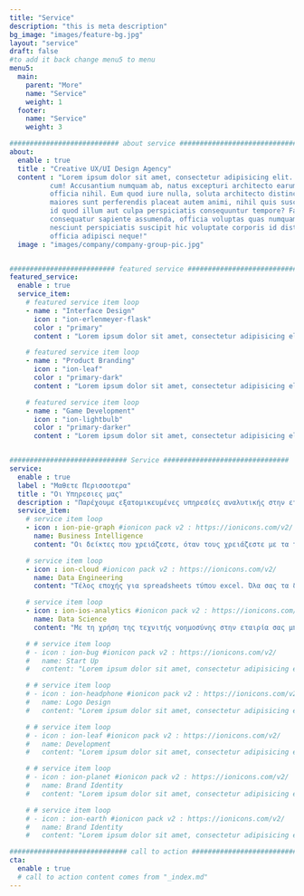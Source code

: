 ```yaml
---
title: "Service"
description: "this is meta description"
bg_image: "images/feature-bg.jpg"
layout: "service"
draft: false
#to add it back change menu5 to menu
menu5:
  main:
    parent: "More"
    name: "Service"
    weight: 1
  footer:
    name: "Service"
    weight: 3

########################### about service #############################
about:
  enable : true
  title : "Creative UX/UI Design Agency"
  content : "Lorem ipsum dolor sit amet, consectetur adipisicing elit. Voluptate soluta corporis odit, optio
          cum! Accusantium numquam ab, natus excepturi architecto earum ipsa aliquam, illum, omnis rerum, eveniet
          officia nihil. Eum quod iure nulla, soluta architecto distinctio. Nesciunt odio ullam expedita, neque fugit
          maiores sunt perferendis placeat autem animi, nihil quis suscipit quibusdam ut reiciendis doloribus natus nemo
          id quod illum aut culpa perspiciatis consequuntur tempore? Facilis nam vitae iure quisquam eius harum
          consequatur sapiente assumenda, officia voluptas quas numquam placeat, alias molestias nisi laudantium
          nesciunt perspiciatis suscipit hic voluptate corporis id distinctio earum. Dolor reprehenderit fuga dolore
          officia adipisci neque!"
  image : "images/company/company-group-pic.jpg"


########################## featured service ############################
featured_service:
  enable : true
  service_item:
    # featured service item loop
    - name : "Interface Design"
      icon : "ion-erlenmeyer-flask"
      color : "primary"
      content : "Lorem ipsum dolor sit amet, consectetur adipisicing elit. Saepe enim impedit repudiandae omnis est temporibus."

    # featured service item loop
    - name : "Product Branding"
      icon : "ion-leaf"
      color : "primary-dark"
      content : "Lorem ipsum dolor sit amet, consectetur adipisicing elit. Saepe enim impedit repudiandae omnis est temporibus."

    # featured service item loop
    - name : "Game Development"
      icon : "ion-lightbulb"
      color : "primary-darker"
      content : "Lorem ipsum dolor sit amet, consectetur adipisicing elit. Saepe enim impedit repudiandae omnis est temporibus."


############################# Service ###############################
service:
  enable : true
  label : "Μαθετε Περισσοτερα"
  title : "Οι Υπηρεσιες μας"
  description : "Παρέχουμε εξατομικευμένες υπηρεσίες αναλυτικής στην εταιρία σας, ώστε να σας βοηθήσουμε να λάβετε καλύτερες αποφάσεις να να μεγιστοποιήσετε το κερδος σας"
  service_item:
    # service item loop
    - icon : ion-pie-graph #ionicon pack v2 : https://ionicons.com/v2/
      name: Business Intelligence
      content: "Οι δείκτες που χρειάζεστε, όταν τους χρειάζεστε με τα τελευταία διαδραστικά dashboards"

    # service item loop
    - icon : ion-cloud #ionicon pack v2 : https://ionicons.com/v2/
      name: Data Engineering 
      content: "Τέλος εποχής για spreadsheets τύπου excel. Όλα σας τα δεδομένα σε ένα μέρος, με ασφάλεια στο cloud"

    # service item loop
    - icon : ion-ios-analytics #ionicon pack v2 : https://ionicons.com/v2/
      name: Data Science
      content: "Με τη χρήση της τεχνιτής νοημοσύνης στην εταιρία σας μπορείτε να προετοιμαστείτε για το μέλλον σήμερα"

    # # service item loop
    # - icon : ion-bug #ionicon pack v2 : https://ionicons.com/v2/
    #   name: Start Up
    #   content: "Lorem ipsum dolor sit amet, consectetur adipisicing elit, sed do eiusmod tempor incididunt ut"

    # # service item loop
    # - icon : ion-headphone #ionicon pack v2 : https://ionicons.com/v2/
    #   name: Logo Design
    #   content: "Lorem ipsum dolor sit amet, consectetur adipisicing elit, sed do eiusmod tempor incididunt ut"

    # # service item loop
    # - icon : ion-leaf #ionicon pack v2 : https://ionicons.com/v2/
    #   name: Development
    #   content: "Lorem ipsum dolor sit amet, consectetur adipisicing elit, sed do eiusmod tempor incididunt ut"

    # # service item loop
    # - icon : ion-planet #ionicon pack v2 : https://ionicons.com/v2/
    #   name: Brand Identity
    #   content: "Lorem ipsum dolor sit amet, consectetur adipisicing elit, sed do eiusmod tempor incididunt ut"

    # # service item loop
    # - icon : ion-earth #ionicon pack v2 : https://ionicons.com/v2/
    #   name: Brand Identity
    #   content: "Lorem ipsum dolor sit amet, consectetur adipisicing elit, sed do eiusmod tempor incididunt ut"

############################# call to action #################################
cta:
  enable : true
  # call to action content comes from "_index.md"
---
```

